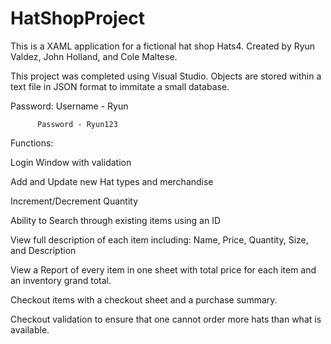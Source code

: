 # HatShopProject
This is a XAML application for a fictional hat shop Hats4.
Created by Ryun Valdez, John Holland, and Cole Maltese.

This project was completed using Visual Studio. 
Objects are stored within a text file in JSON format to immitate a small database.

Password: Username - Ryun

          Password - Ryun123

Functions:

Login Window with validation

Add and Update new Hat types and merchandise

Increment/Decrement Quantity

Ability to Search through existing items using an ID

View full description of each item including: Name, Price, Quantity, Size, and Description

View a Report of every item in one sheet with total price for each item and an inventory grand total.

Checkout items with a checkout sheet and a purchase summary.

Checkout validation to ensure that one cannot order more hats than what is available.
